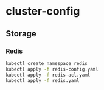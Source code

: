 # cluster-config

## Storage
### Redis

```bash
kubectl create namespace redis
kubectl apply -f redis-config.yaml
kubectl apply -f redis-acl.yaml
kubectl apply -f redis.yaml
```
